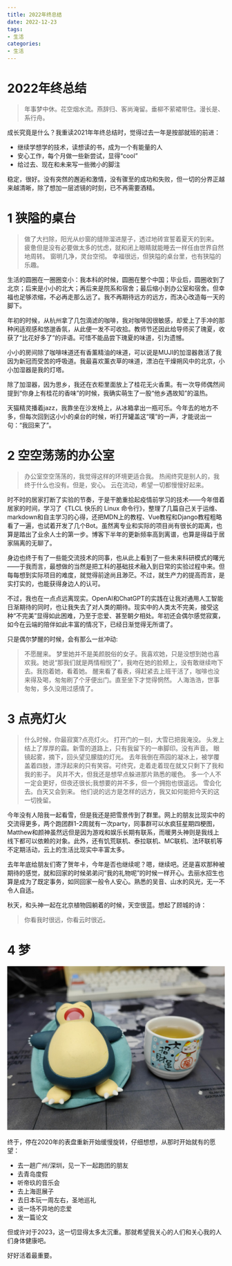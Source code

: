 ```yaml
---
title: 2022年终总结
date: 2022-12-23
tags: 
- 生活
categories:
- 生活
---
```


# 2022年终总结

> 年事梦中休。花空烟水流。燕辞归、客尚淹留。垂柳不萦裙带住。漫长是、系行舟。
> 

成长究竟是什么？我重读2021年年终总结时，觉得过去一年是按部就班的前进：

- 继续学想学的技术，读想读的书，成为一个有能量的人
- 安心工作，每个月做一些新尝试，显得“cool”
- 给过去、现在和未来写一些微小的脚注

稳定，很好。没有突然的邂逅和激情，没有骤至的成功和失败，但一切的分界正越来越清晰，除了想加一层滤镜的时刻，已不再需要酒精。

# 1 狭隘的桌台

> 做了大扫除，阳光从纱窗的缝隙溜进屋子，透过地砖宣誓着夏天的到来。
疲惫但是没有必要做太多的忧虑，就和闭上眼睛就能睡去一样任由世界自然地周转。
窗明几净，灵台空彻。
幸福很远，但狭隘的桌台里，也有狭隘的乐趣。
> 

生活的圆圈在一圈圈变小：我本科的时候，圆圈在整个中国；毕业后，圆圈收到了北京；后来是小小的北大；再后来是院系和宿舍；最后缩小到办公室和宿舍。但幸福也足够浓缩，不必再走那么远了。我不再期待远方的远方，而决心改造每一天的脚下。

年初的时候，从杭州拿了几包滴滤的咖啡，我对咖啡因很敏感，却爱上了手冲的那种闲适观感和悠邈香氛，从此便一发不可收拾。教师节还因此给导师买了瑰夏，收获了“比花好多了”的评语。可惜不能品尝下瑰夏的味道，引为遗憾。

小小的房间除了咖啡味道还有香薰精油的味道，可以说是MUJI的加湿器救活了我因为新冠而受苦的呼吸道。我最喜欢薰衣草的味道，漂泊在干燥朔风中的北京，小小加湿器是我的灯塔。

除了加湿器，因为思乡，我还在衣柜里面放上了桂花无火香熏。有一次导师偶然间提到“你身上有桂花的香味”的时候，我确实萌生了一股“他乡遇故知”的温热。

天猫精灵播着jazz，我靠坐在沙发椅上，从冰箱拿出一瓶可乐。今年去的地方不多，但每次回到这小小的桌台的时候，听打开罐盖这“噗”的一声，才能说出一句：“我回来了”。

# 2 空空荡荡的办公室

> 办公室空空荡荡的，我觉得这样的环境更适合我。
热闹终究是别人的，我终于什么也没有。但是，安心。
云在流动，希望一切都慢慢好起来。
> 

时不时的居家打断了实验的节奏，于是干脆重拾起疫情前学习的技术——今年借着居家的时间，学习了《TLCL 快乐的 Linux 命令行》，整理了几篇自己关于运维、markdown和自主学习的心得，还把MDN上的教程、Vue教程和Django教程粗略看了一遍，也试着开发了几个Bot。虽然离专业和实际的项目尚有很长的距离，也算是踏出了业余人士的第一步。博客下半年的更新频率高到离谱，也算是得益于居家隔离的无聊了。

身边也终于有了一些能交流技术的同事，也从此上看到了一些未来科研模式的曙光——于我而言，最想做的当然是把工科的基础技术融入到日常的实验过程中来。但每每想到实际项目的难度，就觉得前途尚且渺茫。不过，就生产力的提高而言，是实打实的，也能获得身边人的认可。

不过，我也在一点点远离现实。OpenAI和ChatGPT的实践在让我对通用人工智能日渐期待的同时，也让我失去了对人类的期待。现实中的人类太不完美，接受这种“不完美”显得如此困难，乃至于恋爱、甚至朝夕相处。年初还会偶尔感觉寂寞，如今在云端的陪伴如此丰富的情况下，已经日渐觉得无所谓了。

只是偶尔梦醒的时候，会有那么一丝冲动:

> 不愿醒来。
梦里她并不是美颜脱俗的女子。我喜欢她，只是没想到她也喜欢我。她说“那我们就是两情相悦了”，我吻在她的脸颊上，没有敢继续吻下去。我抱着她，看着她。
醒来看了看表，得赶紧去上班干活了，咖啡也没来得及喝，匆匆刷了个牙便出门。直至坐下才觉得惘然。
人海浩浩，世事匆匆，多久没用过感情了。
> 

# 3 点亮灯火

> 什么时候，你最寂寞?点亮灯火。
打开门的一刻，大雪已把我淹没。
头发上结上了厚厚的霜。新雪的道路上，只有我留下的一串脚印。没有声音。
眼镜起雾，摘下，回头望见朦胧的灯光。
去年我倒在燕园的凝冰上，被学覆盖着四肢，漂浮起来的只有笑容。可终究，走着走着现在就又只剩下了我和我的影子。
风并不大，但我还是想早点躲进那片熟悉的暖色。
多一个人不一定会更好，但夜还很长;我想要的并不多，但一个拥抱也很遥远。
雪会化去。白天又会到来。
他们说的远方是怎样的远方，我又如何能把今天的这一切挽留。
> 

今年没有人陪我一起看雪，但是我还是把雪景传到了群里。网上的朋友比现实中的交流得更多，两个跑团群1-2周就有一次party，同事群可以水疯狂星期四梗图，Matthew和颜神虽然远但是因为游戏和娱乐长期有联系，而暖男头神则是我线上线下都可以依赖的对象。此外，还有饥荒联机、泰拉联机、MC联机、法环联机等不定期活动，云上的生活比现实中丰富太多。

去年年底给朋友们寄了贺年卡，今年是否也继续呢？嗯，继续吧。还是喜欢那种被期待的感觉，就和回家的时候弟弟问“我的礼物呢”的时候一样开心。去丽水招生也算是成为了既定事务，如同回家一般令人安心。熟悉的吴音、山水的风光，无一不令人自适。

秋天，和头神一起在北京植物园躺着的时候，天空很蓝。想起了顾城的诗：

> 你看我时很远，你看云时很近。
> 

# 4 梦

![220709 忙里偷闲 来点小酒](https://raw.githubusercontent.com/DF-Master/yidapicbed/main/2022/20220709.jpg)

终于，停在2020年的表盘重新开始缓慢旋转，仔细想想，从那时开始就有的愿望：

- 去一趟广州/深圳，见一下一起跑团的朋友
- 去青岛度假
- 听帝玖的音乐会
- 去上海逛展子
- 去日本玩一周左右，圣地巡礼
- 谈一场不异地的恋爱
- 发一篇论文

但或许对于2023，这一切显得太多太沉重。那就希望我关心的人们和关心我的人们身体健康吧。

好好活着最重要。